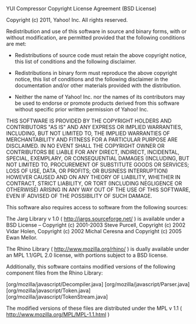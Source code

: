 YUI Compressor Copyright License Agreement (BSD License)

Copyright (c) 2011, Yahoo! Inc.
All rights reserved.

Redistribution and use of this software in source and binary forms,
with or without modification, are permitted provided that the following
conditions are met:

* Redistributions of source code must retain the above
  copyright notice, this list of conditions and the
  following disclaimer.

* Redistributions in binary form must reproduce the above
  copyright notice, this list of conditions and the
  following disclaimer in the documentation and/or other
  materials provided with the distribution.

* Neither the name of Yahoo! Inc. nor the names of its
  contributors may be used to endorse or promote products
  derived from this software without specific prior
  written permission of Yahoo! Inc.

THIS SOFTWARE IS PROVIDED BY THE COPYRIGHT HOLDERS AND CONTRIBUTORS "AS IS"
AND ANY EXPRESS OR IMPLIED WARRANTIES, INCLUDING, BUT NOT LIMITED TO, THE
IMPLIED WARRANTIES OF MERCHANTABILITY AND FITNESS FOR A PARTICULAR PURPOSE ARE
DISCLAIMED. IN NO EVENT SHALL THE COPYRIGHT OWNER OR CONTRIBUTORS BE LIABLE
FOR ANY DIRECT, INDIRECT, INCIDENTAL, SPECIAL, EXEMPLARY, OR CONSEQUENTIAL
DAMAGES (INCLUDING, BUT NOT LIMITED TO, PROCUREMENT OF SUBSTITUTE GOODS OR
SERVICES; LOSS OF USE, DATA, OR PROFITS; OR BUSINESS INTERRUPTION) HOWEVER
CAUSED AND ON ANY THEORY OF LIABILITY, WHETHER IN CONTRACT, STRICT LIABILITY,
OR TORT (INCLUDING NEGLIGENCE OR OTHERWISE) ARISING IN ANY WAY OUT OF THE USE
OF THIS SOFTWARE, EVEN IF ADVISED OF THE POSSIBILITY OF SUCH DAMAGE.

This software also requires access to software from the following sources:

The Jarg Library v 1.0 ( http://jargs.sourceforge.net/ ) is available
under a BSD License – Copyright (c) 2001-2003 Steve Purcell,
Copyright (c) 2002 Vidar Holen, Copyright (c) 2002 Michal Ceresna and
Copyright (c) 2005 Ewan Mellor.

The Rhino Library ( http://www.mozilla.org/rhino/ ) is dually available
under an MPL 1.1/GPL 2.0 license, with portions subject to a BSD license.

Additionally, this software contains modified versions of the following
component files from the Rhino Library:

[org/mozilla/javascript/Decompiler.java]
[org/mozilla/javascript/Parser.java]
[org/mozilla/javascript/Token.java]
[org/mozilla/javascript/TokenStream.java]

The modified versions of these files are distributed under the MPL v 1.1
( http://www.mozilla.org/MPL/MPL-1.1.html )
